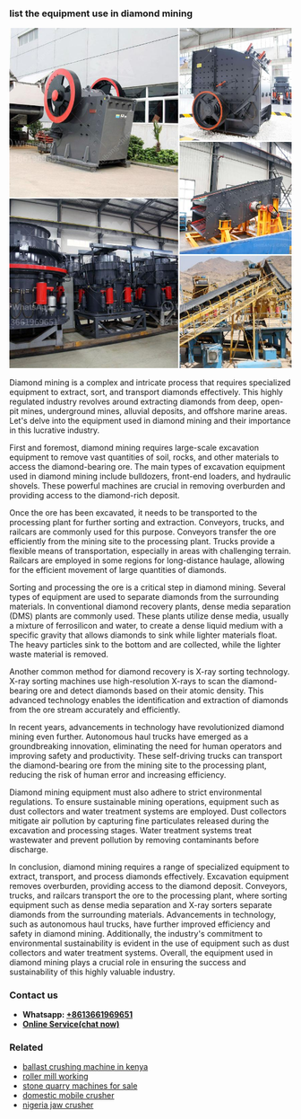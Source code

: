 <h3>list the equipment use in diamond mining</h3><img src='1702950156.jpg' alt=''><p>Diamond mining is a complex and intricate process that requires specialized equipment to extract, sort, and transport diamonds effectively. This highly regulated industry revolves around extracting diamonds from deep, open-pit mines, underground mines, alluvial deposits, and offshore marine areas. Let's delve into the equipment used in diamond mining and their importance in this lucrative industry.</p><p>First and foremost, diamond mining requires large-scale excavation equipment to remove vast quantities of soil, rocks, and other materials to access the diamond-bearing ore. The main types of excavation equipment used in diamond mining include bulldozers, front-end loaders, and hydraulic shovels. These powerful machines are crucial in removing overburden and providing access to the diamond-rich deposit.</p><p>Once the ore has been excavated, it needs to be transported to the processing plant for further sorting and extraction. Conveyors, trucks, and railcars are commonly used for this purpose. Conveyors transfer the ore efficiently from the mining site to the processing plant. Trucks provide a flexible means of transportation, especially in areas with challenging terrain. Railcars are employed in some regions for long-distance haulage, allowing for the efficient movement of large quantities of diamonds.</p><p>Sorting and processing the ore is a critical step in diamond mining. Several types of equipment are used to separate diamonds from the surrounding materials. In conventional diamond recovery plants, dense media separation (DMS) plants are commonly used. These plants utilize dense media, usually a mixture of ferrosilicon and water, to create a dense liquid medium with a specific gravity that allows diamonds to sink while lighter materials float. The heavy particles sink to the bottom and are collected, while the lighter waste material is removed.</p><p>Another common method for diamond recovery is X-ray sorting technology. X-ray sorting machines use high-resolution X-rays to scan the diamond-bearing ore and detect diamonds based on their atomic density. This advanced technology enables the identification and extraction of diamonds from the ore stream accurately and efficiently.</p><p>In recent years, advancements in technology have revolutionized diamond mining even further. Autonomous haul trucks have emerged as a groundbreaking innovation, eliminating the need for human operators and improving safety and productivity. These self-driving trucks can transport the diamond-bearing ore from the mining site to the processing plant, reducing the risk of human error and increasing efficiency.</p><p>Diamond mining equipment must also adhere to strict environmental regulations. To ensure sustainable mining operations, equipment such as dust collectors and water treatment systems are employed. Dust collectors mitigate air pollution by capturing fine particulates released during the excavation and processing stages. Water treatment systems treat wastewater and prevent pollution by removing contaminants before discharge.</p><p>In conclusion, diamond mining requires a range of specialized equipment to extract, transport, and process diamonds effectively. Excavation equipment removes overburden, providing access to the diamond deposit. Conveyors, trucks, and railcars transport the ore to the processing plant, where sorting equipment such as dense media separation and X-ray sorters separate diamonds from the surrounding materials. Advancements in technology, such as autonomous haul trucks, have further improved efficiency and safety in diamond mining. Additionally, the industry's commitment to environmental sustainability is evident in the use of equipment such as dust collectors and water treatment systems. Overall, the equipment used in diamond mining plays a crucial role in ensuring the success and sustainability of this highly valuable industry.</p><h3>Contact us</h3><ul><li><strong>Whatsapp:&nbsp;<a href="https://wa.me/8613661969651">+8613661969651</a></strong></li><li><a href="https://swt.shibang-china.com/?git&amp;zhl&amp;list the equipment use in diamond mining"><strong>Online Service(chat now)</strong></a></li></ul><h3>Related</h3><ul><li><a href='ballast crushing machine in kenya.md'>ballast crushing machine in kenya</a></li><li><a href='roller mill working.md'>roller mill working</a></li><li><a href='stone quarry machines for sale.md'>stone quarry machines for sale</a></li><li><a href='domestic mobile crusher.md'>domestic mobile crusher</a></li><li><a href='nigeria jaw crusher.md'>nigeria jaw crusher</a></li></ul>